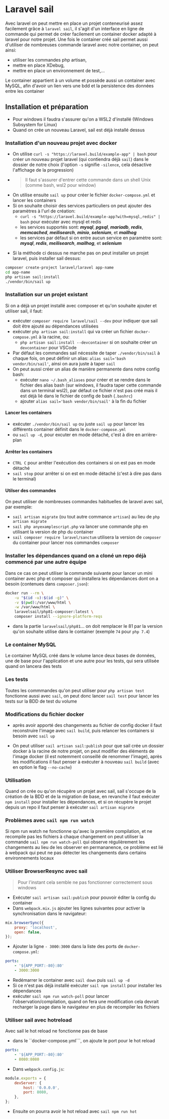 # Laravel sail

Avec laravel on peut mettre en place un projet conteneurisé assez facilement grâce à ``laravel sail``, il s'agit d'un interface en ligne de commande qui permet de créer facilement un container docker adapté à laravel pour notre projet. Une fois le container créé sail permet aussi d'utiliser de nombreuses commande laravel avec notre container, on peut ainsi:
- utiliser les commandes php artisan,
- mettre en place XDebug,
- mettre en place un environnement de test,... 

Le container appartient à un volume et possède aussi un container avec MySQL, afin d'avoir un lien vers une bdd et la persistence des données entre les container 

## Installation et préparation
- Pour windows il faudra s'assurer qu'on a WSL2 d'installé (Windows Subsystem for Linux)
- Quand on crée un nouveau Laravel, sail est déjà installé dessus

### Installation d'un nouveau projet avec docker
- On utilise ``curl -s "https://laravel.build/example-app" | bash`` pour créer un nouveau projet laravel (qui contiendra déjà ``sail``) dans le dossier de notre choix (l'option ``-s`` signifie ``-silence``, cela désactive l'affichage de la progression)
- > Il faut s'assurer d'entrer cette commande dans un shell Unix (comme bash, wsl2 pour window)
- On utilise ensuite ``sail up`` pour créer le fichier ``docker-compose.yml`` et lancer les containers
- Si on souhaite choisir des services particuliers on peut ajouter des paramètres à l'url de création:
    - ``curl -s "https://laravel.build/example-app?with=mysql,redis" | bash`` pour exécuter avec mysql et redis
    - les services supportés sont: ***mysql***, ***pgsql***, ***mariadb***, ***redis***, ***memcached***, ***meilisearch***, ***minio***, ***selenium***, et ***mailhog***
    - les services par défaut si on entre aucun service en paramètre sont: ***mysql***, ***redis***, ***meilisearch***, ***mailhog***, et ***selenium***

+ Si la méthode ci dessus ne marche pas on peut installer un projet laravel, puis installer sail dessus:
```bash
composer create-project laravel/laravel app-name
cd app-name
php artisan sail:install
./vendor/bin/sail up 
```

### Installation sur un projet existant
Si on a déjà un projet installé avec composer et qu'on souhaite ajouter et utiliser sail, il faut:
- exécuter ``composer require laravel/sail --dev`` pour indiquer que sail doit être ajouté au dépendances utilisées
- exécuter ``php artisan sail:install`` qui va créer un fichier ``docker-compose.yml`` à la racine, ou:
    - ``php artisan sail:install --devcontainer`` si on souhaite créer un ``devcontainer`` pour VSCode
- Par défaut les commandes sail nécessite de taper ``./vendor/bin/sail`` à chaque fois, on peut définir un alias: ``alias sail='bash vendor/bin/sail'``, ainsi on aura juste à taper ``sail``
- On peut aussi créer un alias de manière permanente dans notre config bash:
    - exécuter ``nano ~/.bash_aliases`` pour créer et se rendre dans le fichier des alias bash (sur windows, il faudra taper cette commande dans un terminal wsl2), par défaut ce fichier n'est pas créé mais il est déjà lié dans le fichier de config de bash (``.bashrc``)
    - ajouter ``alias sail='bash vendor/bin/sail'`` à la fin du fichier

#### Lancer les containers
- exécuter ``./vendor/bin/sail up`` ou juste ``sail up`` pour lancer les différents container définit dans le ``docker-compose.yml``
- ou ``sail up -d``, pour excuter en mode détaché, c'est à dire en arrière-plan

#### Arrêter les containers
- ``CTRL C`` pour arrêter l'exécution des containers si on est pas en mode détaché
- ``sail stop`` pour arrêter si on est en mode détaché (c'est à dire pas dans le terminal)

#### Utilser des commandes
On peut utiliser de nombreuses commandes habituelles de laravel avec sail, par exemple:
- ``sail artisan migrate`` (ou tout autre commance ``artisan``) au lieu de ``php artisan migrate``
- ``sail php anyexamplescript.php`` va lancer une commande php en utilisant la version de php du container
- ``sail composer require laravel/sanctum`` utilisera la version de ``composer`` du container pour lancer nos commandes ``composer``

### Installer les dépendances quand on a cloné un repo déjà commencé par une autre équipe
Dans ce cas on peut utiliser la commande suivante pour lancer un mini container avec php et composer qui installera les dépendances dont on a besoin (contenues dans ``composer.json``):
```bash
docker run --rm \
    -u "$(id -u):$(id -g)" \
    -v $(pwd):/var/www/html \
    -w /var/www/html \
    laravelsail/php81-composer:latest \
    composer install --ignore-platform-reqs
```
- dans la partie ``laravelsail/php81``... on doit remplacer le 81 par la version qu'on souhaite utilise dans le container (exemple ``74`` pour ``php 7.4``) 

### Le container MySQL
Le container MySQL créé dans le volume lance deux bases de données, une de base pour l'application et une autre pour les tests, qui sera utilisée quand on lancera des tests

### Les tests
Toutes les commmandes qu'on peut utiliser pour ``php artisan test`` fonctionne aussi avec ``sail``, on peut donc lancer ``sail test`` pour lancer les tests sur la BDD de test du volume

### Modifications du fichier docker
- après avoir apporté des changements au fichier de config docker il faut reconstruire l'image avec ``sail build``, puis relancer les containers si besoin avec ``sail up``

- On peut utiliser ``sail artisan sail:publish`` pour que sail crée un dossier docker à la racine de notre projet, on peut modifier des éléments de l'image docker (il est notemment conseillé de renommer l'image), après les modifications il faut penser à exécuter à nouveau ``sail build`` (avec en option le flag ``--no-cache``)

### Utilisation
Quand on crée ou qu'on récupère un projet avec sail, sail s'occupe de la création de la BDD et de la migration de base, en revanche il faut exécuter ``npm install`` pour installer les dépendances, et si on récupère le projet depuis un repo il faut penser à exécuter ``sail artisan migrate``

### Problèmes avec ``sail npm run watch``
Si npm run watch ne fonctionne qu'avec la première compilation, et ne recompile pas les fichiers à chaque changement on peut utiliser la commande ``sail npm run watch-poll`` qui observe régulièrement les changements au lieu de les observer en permananence, ce problème est lié à webpack qui peut ne pas détecter les changements dans certains environnements locaux

### Utiliser BrowserResync avec sail
> Pour l'instant cela semble ne pas fonctionner correctement sous windows
- Exécuter ``sail artisan sail:publish`` pour pouvoir éditer la config du container
- Dans ``webpack.mix.js`` ajouter les lignes suivantes pour activer la synchronisation dans le navigateur:
```js
mix.browserSync({
    proxy: 'localhost',
    open: false,
});
```
- Ajouter la ligne ``- 3000:3000`` dans la liste des ports de ``docker-compose.yml``:
```yml
ports:
    - '${APP_PORT:-80}:80'
    - 3000:3000
```
- Redémarrer le container avec ``sail down`` puis ``sail up -d``
- Si ce n'est pas déjà installé exécuter ``sail npm install`` pour installer les dépendances
- exécuter ``sail npm run watch-poll`` pour lancer l'observation/compilation, quand on fera une modification cela devrait recharger la page dans le navigateur en plus de recompiler les fichiers

### Utiliser sail avec hotreload
Avec sail le hot reload ne fonctionne pas de base
- dans le ``docker-compose.yml```, on ajoute le port pour le hot reload
```yml
ports:
    - '${APP_PORT:-80}:80'
    - 8080:8080
```
- Dans ``webpack.config.js``:
```js
module.exports = {
    devServer: {
        host: '0.0.0.0',
        port: 8080,
    },
};
```
- Ensuite on pourra avoir le hot reload avec ``sail npm run hot``